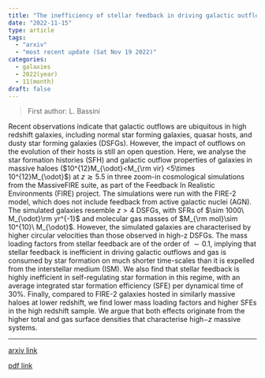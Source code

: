 ```yaml
---
title: "The inefficiency of stellar feedback in driving galactic outflows in massive galaxies at high redshift"
date: "2022-11-15"
type: article
tags:
  - "arxiv"
  - "most recent update (Sat Nov 19 2022)"
categories:
  - galaxies
  - 2022(year)
  - 11(month)
draft: false
---
```


> First author: L. Bassini

 Recent observations indicate that galactic outflows are ubiquitous in high
redshift galaxies, including normal star forming galaxies, quasar hosts, and
dusty star forming galaxies (DSFGs). However, the impact of outflows on the
evolution of their hosts is still an open question. Here, we analyse the star
formation histories (SFH) and galactic outflow properties of galaxies in
massive haloes ($10^{12}M_{\odot}<M_{\rm vir} <5\times 10^{12}M_{\odot}$) at
$z\gtrsim5.5$ in three zoom-in cosmological simulations from the MassiveFIRE
suite, as part of the Feedback In Realistic Environments (FIRE) project. The
simulations were run with the FIRE-2 model, which does not include feedback
from active galactic nuclei (AGN). The simulated galaxies resemble $z>4$ DSFGs,
with SFRs of $\sim 1000\ M_{\odot}\rm yr^{-1}$ and molecular gas masses of
$M_{\rm mol}\sim 10^{10}\ M_{\odot}$. However, the simulated galaxies are
characterised by higher circular velocities than those observed in high-z
DSFGs. The mass loading factors from stellar feedback are of the order of $\sim
0.1$, implying that stellar feedback is inefficient in driving galactic
outflows and gas is consumed by star formation on much shorter time-scales than
it is expelled from the interstellar medium (ISM). We also find that stellar
feedback is highly inefficient in self-regulating star formation in this
regime, with an average integrated star formation efficiency (SFE) per
dynamical time of $30\%$. Finally, compared to FIRE-2 galaxies hosted in
similarly massive haloes at lower redshift, we find lower mass loading factors
and higher SFEs in the high redshift sample. We argue that both effects
originate from the higher total and gas surface densities that characterise
high$-z$ massive systems.

---
[arxiv link](http://arxiv.org/abs/2211.08423v1)

[pdf link](http://arxiv.org/pdf/2211.08423v1)